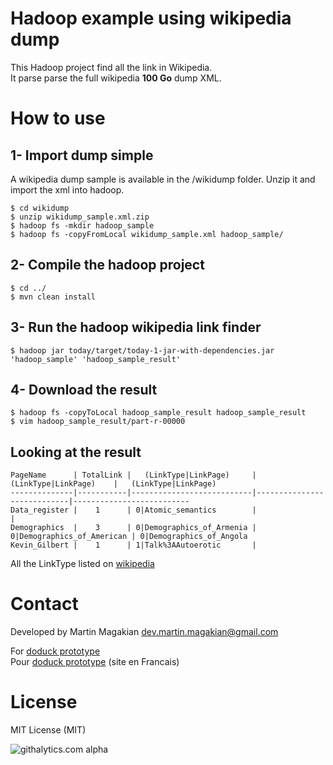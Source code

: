 Hadoop example using wikipedia dump
============

This Hadoop project find all the link in Wikipedia. <br />
It parse parse the full wikipedia <b>100 Go</b> dump XML.<br />

How to use
=======

1- Import dump simple
------
A wikipedia dump sample is available in the /wikidump folder. Unzip it and import the xml into hadoop.

	$ cd wikidump
	$ unzip wikidump_sample.xml.zip
	$ hadoop fs -mkdir hadoop_sample
	$ hadoop fs -copyFromLocal wikidump_sample.xml hadoop_sample/


2- Compile the hadoop project
------
	$ cd ../
	$ mvn clean install
	

3- Run the hadoop wikipedia link finder
------
	$ hadoop jar today/target/today-1-jar-with-dependencies.jar 'hadoop_sample' 'hadoop_sample_result'

4- Download the result
------
	$ hadoop fs -copyToLocal hadoop_sample_result hadoop_sample_result
	$ vim hadoop_sample_result/part-r-00000
	
	
Looking at the result
------

	PageName      | TotalLink |   (LinkType|LinkPage)     |     (LinkType|LinkPage)    |   (LinkType|LinkPage) 
    --------------|-----------|---------------------------|----------------------------|--------------------------                    
	Data_register |    1      | 0|Atomic_semantics        |                            |
	Demographics  |    3      | 0|Demographics_of_Armenia | 0|Demographics_of_American | 0|Demographics_of_Angola
	Kevin_Gilbert |    1      | 1|Talk%3AAutoerotic       |

All the LinkType listed on <a href="http://en.wikipedia.org/wiki/Wikipedia:Namespace#Programming">wikipedia</a>


Contact
=========
Developed by Martin Magakian dev.martin.magakian@gmail.com

For [doduck prototype](http://doduck.com/) <br />
Pour [doduck prototype](http://doduck.fr/) (site en Francais)<br />


License
=========
MIT License (MIT)

![githalytics.com alpha](https://cruel-carlota.gopagoda.com/40547d77def851fb3c05e23989ea29cd "githalytics.com")


